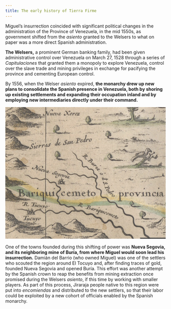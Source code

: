 ```yaml
---
title: The early history of Tierra Firme
---
```


Miguel’s insurrection coincided with significant political changes in the administration of the Province of Venezuela, in the mid 1550s, as government shifted from the _asiento_ granted to the Welsers to what on paper was a more direct Spanish administration. 

**The Welsers,** a prominent German banking family, had been given administrative control over Venezuela on March 27, 1528 through a series of _Capitulaciones_ that granted them a monopoly to explore Venezuela, control over the slave trade and mining privileges in exchange for pacifying the province and cementing European control. 

By 1556, when the Welser _asiento_ expired, **the monarchy drew up new plans to consolidate the Spanish presence in Venezuela, both by shoring up existing settlements and expanding their occupation inland and by employing new intermediaries directly under their command.** 

![Map of Venezuela with close view to Nueva Segovia](/components/images/additional/mapa-venezuela-zoom.png)

One of the towns founded during this shifting of power was **Nueva Segovia, and its neighboring mine of Buría, from where Miguel would soon lead his insurrection.** Damián del Barrio (who owned Miguel) was one of the settlers who scouted the region around El Tocuyo and, after finding traces of gold, founded Nueva Segovia and opened Buría. This effort was another attempt by the Spanish crown to reap the benefits from mining extraction once promised during the Welsers *asiento*, if this time by working with smaller players. As part of this process, Jiraraja people native to this region were put into _encomiendas_ and distributed to the new settlers, so that their labor could be exploited by a new cohort of officials enabled by the Spanish monarchy.
